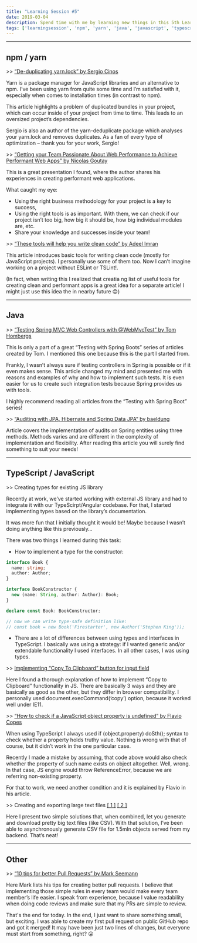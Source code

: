 ```yaml
---
title: "Learning Session #5"
date: 2019-03-04
description: Spend time with me by learning new things in this 5th Learning Session!
tags: ['learningsession', 'npm', 'yarn', 'java', 'javascript', 'typescript']
---
```


---

## npm / yarn

\>> [“De-duplicating yarn.lock” by Sergio Cinos](https://medium.com/@scinos/de-duplicating-yarn-lock-ae30be4aa41a)

Yarn is a package manager for JavaScript libraries and an alternative to npm. I’ve been using yarn from quite some time and I’m satisfied with it, especially when comes to installation times (in contrast to npm).

This article highlights a problem of duplicated bundles in your project, which can occur inside of your project from time to time. This leads to an oversized project’s dependencies.

Sergio is also an author of the yarn-deduplicate package which analyses your yarn.lock and removes duplicates. As a fan of every type of optimization – thank you for your work, Sergio!

\>> [“Getting your Team Passionate About Web Performance to Achieve Performant Web Apps” by Nicolas Goutay](https://noti.st/phacks/FurUmG/getting-your-team-passionate-about-web-performance-to-achieve-performant-web-apps#sZ7GhJ2)

This is a great presentation I found, where the author shares his experiences in creating performant web applications.

What caught my eye:

- Using the right business methodology for your project is a key to success,
- Using the right tools is as important. With them, we can check if our project isn’t too big, how big it should be, how big individual modules are, etc.
- Share your knowledge and successes inside your team!

\>> [“These tools will help you write clean code” by Adeel Imran](https://medium.freecodecamp.org/these-tools-will-help-you-write-clean-code-da4b5401f68e)

This article introduces basic tools for writing clean code (mostly for JavaScript projects). I personally use some of them too. Now I can’t imagine working on a project without ESLint or TSLint!.

(In fact, when writing this I realized that creatia ng list of useful tools for creating clean and performant apps is a great idea for a separate article! I might just use this idea the in nearby future 😊)

---

## Java

\>> [“Testing Spring MVC Web Controllers with @WebMvcTest” by Tom Hombergs](https://reflectoring.io/spring-boot-web-controller-test/)

This Is only a part of a great “Testing with Spring Boots” series of articles created by Tom. I mentioned this one because this is the part I started from.

Frankly, I wasn’t always sure if testing controllers in Spring is possible or if it even makes sense. This article changed my mind and presented me with reasons and examples of why and how to implement such tests. It is even easier for us to create such integration tests because Spring provides us with tools.

I highly recommend reading all articles from the “Testing with Spring Boot” series!

\>> [“Auditing with JPA, Hibernate and Spring Data JPA” by baeldung](https://www.baeldung.com/database-auditing-jpa)

Article covers the implementation of audits on Spring entities using three methods. Methods varies and are different in the complexity of implementation and flexibility.
After reading this article you will surely find something to suit your needs!

---

## TypeScript / JavaScript

\>> Creating types for existing JS library

Recently at work, we’ve started working with external JS library and had to integrate it with our TypeScirpt/Angular codebase. For that, I started implementing types based on the library’s documentation.

It was more fun that I initially thought it would be! Maybe because I wasn’t doing anything like this previously…

There was two things I learned during this task:

- How to implement a type for the constructor:

```ts
interface Book {
  name: string;
  author: Author;
}

interface BookConstructor {
  new (name: String, author: Author): Book;
}

declare const Book: BookConstructor;

// now we can write type-safe definition like:
// const book = new Book('Firestarter', new Author('Stephen King'));
```

- There are a lot of differences between using types and interfaces in TypeScript. I basically was using a strategy: if I wanted generic and/or extendable functionality I used interfaces. In all other cases, I was using types.

\>> [Implementing “Copy To Clipboard” button for input field](https://stackoverflow.com/questions/400212/how-do-i-copy-to-the-clipboard-in-javascript/30810322#30810322)

Here I found a thorough explanation of how to implement “Copy to Clipboard” functionality in JS. There are basically 3 ways and they are basically as good as the other, but they differ in browser compatibility. I personally used document.execCommand(‘copy’) option, because it worked well under IE11.

\>> [“How to check if a JavaScript object property is undefined” by Flavio Copes](https://flaviocopes.com/how-to-check-undefined-property-javascript/)

When using TypeScript I always used if (object.property) doSth(); syntax to check whether a property holds truthy value. Nothing is wrong with that of course, but it didn’t work in the one particular case.

Recently I made a mistake by assuming, that code above would also check whether the property of such name exists on object altogether. Well, wrong. In that case, JS engine would throw ReferenceError, because we are referring non-existing property.

For that to work, we need another condition and it is explained by Flavio in his article.

\>> Creating and exporting large text files [[ 1 ]](https://stackoverflow.com/questions/3665115/create-a-file-in-memory-for-user-to-download-not-through-server/18197341#18197341) [[ 2 ]](https://stackoverflow.com/questions/23301467/javascript-exporting-large-text-csv-file-crashes-google-chrome/25975345#25975345)

Here I present two simple solutions that, when combined, let you generate and download pretty big text files (like CSV). With that solution, I’ve been able to asynchronously generate CSV file for 1.5mln objects served from my backend. That’s neat!

--- 

## Other

\>> [“10 tips for better Pull Requests” by Mark Seemann](http://blog.ploeh.dk/2015/01/15/10-tips-for-better-pull-requests/)

Here Mark lists his tips for creating better pull requests. I believe that implementing those simple rules in every team would make every team member’s life easier. I speak from experience, because I value readability when doing code reviews and make sure that my PRs are simple to review.

That's the end for today. In the end, I just want to share something small, but exciting. I was able to create my first pull request on public GitHub repo and got it merged! It may have been just two lines of changes, but everyone must start from something, right? 😛